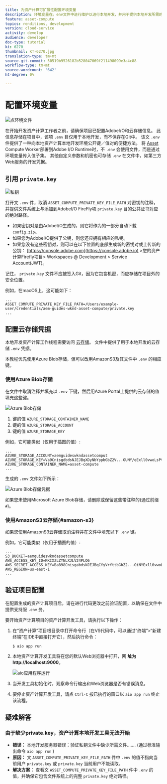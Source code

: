 ```yaml
---
title: 为资产计算可扩展性配置环境变量
description: 环境变量在。env文件中进行维护以进行本地开发，并用于提供本地开发所需的AdobeI/O凭据和云存储凭据。
feature: asset-compute
topics: renditions, development
version: cloud-service
activity: develop
audience: developer
doc-type: tutorial
kt: 6270
thumbnail: KT-6270.jpg
translation-type: tm+mt
source-git-commit: 50519b9526182b528047069f211498099e3a4c88
workflow-type: tm+mt
source-wordcount: '642'
ht-degree: 0%

---
```



# 配置环境变量

![点环境文件](assets/environment-variables/dot-env-file.png)

在开始开发资产计算工作者之前，请确保项目已配置AdobeI/O和云存储信息。 此信息存储在项目中，该项 `.env` 目仅用于本地开发，而不保存在Git中。 该文 `.env` 件提供了一种向本地资产计算本地开发环境公开键／值对的便捷方法。 将 [Asset](../deploy/runtime.md) Compute Worker部署到Adobe I/O Runtime时，不 `.env` 会使用文件，而是通过环境变量传入值子集。 其他自定义参数和机密也可存储 `.env` 在文件中，如第三方Web服务的开发凭据。

## 引用 `private.key`

![私钥](assets/environment-variables/private-key.png)

打开文 `.env` 件，取消 `ASSET_COMPUTE_PRIVATE_KEY_FILE_PATH` 对密钥的注释，并提供文件系统上与添加到AdobeI/O FireFly项 `private.key` 目的公共证书对应的绝对路径。

+ 如果密钥对是由AdobeI/O生成的，则它将作为的一部分自动下载 `config.zip`。
+ 如果您为AdobeI/O提供了公钥，则您还应拥有相应的私钥。
+ 如果您没有这些密钥对，则可以在以下位置的底部生成新的密钥对或上传新的公钥：
   [https://console.adobe.com](https://console.adobe.io) >您的资产计算Firefly项目> Workspaces @ Development > Service Account(JWT)。

记住， `private.key` 文件不应被签入Git，因为它包含机密，而应存储在项目外的安全位置。

例如，在macOS上，这可能如下：

```
...
ASSET_COMPUTE_PRIVATE_KEY_FILE_PATH=/Users/example-user/credentials/aem-guides-wknd-asset-compute/private.key
...
```

## 配置云存储凭据

本地开发资产计算工作线程需要访问 [云存储](../set-up/accounts-and-services.md#cloud-storage)。 文件中提供了用于本地开发的云存储 `.env` 凭据。

本教程优先使用Azure Blob存储，但可以改用AmazonS3及其文件中 `.env` 的相应键。

### 使用Azure Blob存储

在文件中取消注释并填充以 `.env` 下键，然后用Azure Portal上提供的云存储的值填充这些键。

![Azure Blob存储](./assets/environment-variables/azure-portal-credentials.png)

1. 键的值 `AZURE_STORAGE_CONTAINER_NAME`
1. 键的值 `AZURE_STORAGE_ACCOUNT`
1. 键的值 `AZURE_STORAGE_KEY`

例如，它可能类似（仅用于插图的值）:

```
...
AZURE_STORAGE_ACCOUNT=aemguideswkndassetcomput
AZURE_STORAGE_KEY=Va9CnisgdbdsNJEJBqXDyNbYppbGbZ2V...OUNY/eExll0vwoLsPt/OvbM+B7pkUdpEe7zJhg==
AZURE_STORAGE_CONTAINER_NAME=asset-compute
...
```

生成的 `.env` 文件如下所示：

![Azure Blob存储凭据](assets/environment-variables/cloud-storage-credentials.png)

如果您未使用Microsoft Azure Blob存储，请删除或保留这些带注释的(通过前缀 `#`)。

### 使用AmazonS3云存储{#amazon-s3}

如果您使用AmazonS3云存储取消注释并在文件中填充以下 `.env` 键。

例如，它可能类似（仅用于插图的值）:

```
...
S3_BUCKET=aemguideswkndassetcompute
AWS_ACCESS_KEY_ID=KKIXZLZYNLXJLV24PLO6
AWS_SECRET_ACCESS_KEY=Ba898CnisgabdsNJEJBqCYyVrYttbGbZ2...OiNYExll0vwoLsPtOv
AWS_REGION=us-east-1
...
```

## 验证项目配置

在配置生成的资产计算项目后，请在进行代码更改之前验证配置，以确保在文件中提供支持服 `.env` 务。

要开始资产计算项目的资产计算开发工具，请执行以下操作：

1. 在“资产计算”项目根目录中打开命令行（在VS代码中，可以通过“终端”>“新建终端”在IDE中直接打开它），然后执行命令：

   ```
   $ aio app run
   ```

1. 本地资产计算开发工具将在您的默认Web浏览器中打开，网 __址为http://localhost:9000__。

   ![aio应用程序运行](assets/environment-variables/aio-app-run.png)

1. 当开发工具初始化时，观察命令行输出和Web浏览器是否有错误消息。
1. 要停止资产计算开发工具，请点 `Ctrl-C` 按已执行的窗口以 `aio app run` 终止该流程。

## 疑难解答

### 由于缺少private.key，资产计算本地开发工具无法开始

+ __错误：__ 本地开发服务器错误：验证私钥文件中缺少所需文件……. (通过标准输出命令 `aio app run` )
+ __原因：__ 文 `ASSET_COMPUTE_PRIVATE_KEY_FILE_PATH` 件中 `.env` 的值不指向当前用户 `private.key` 或 `private.key` 当前用户不能读取。
+ __解决方案：__ 查看文 `ASSET_COMPUTE_PRIVATE_KEY_FILE_PATH` 件中 `.env` 的值，并确保它包含文件系统上的完整 `private.key` 绝对路径。

